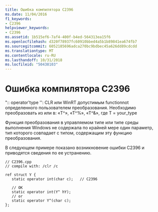 ```yaml
---
title: Ошибка компилятора C2396
ms.date: 11/04/2016
f1_keywords:
- C2396
helpviewer_keywords:
- C2396
ms.assetid: 1b515ef6-7af4-400f-b4ed-564313ea15f6
ms.openlocfilehash: d320f78937fc60910bbed4a5b1b89841ea674fb7
ms.sourcegitcommit: 6052185696adca270bc9bdbec45a626dd89cdcdd
ms.translationtype: MT
ms.contentlocale: ru-RU
ms.lasthandoff: 10/31/2018
ms.locfileid: "50438103"
---
```

# <a name="compiler-error-c2396"></a>Ошибка компилятора C2396

":: operator'type '': CLR или WinRT допустимым functionnot определенного пользователем преобразования. Необходимо преобразовать из или в: «T^», «T^%», «T^&», где T = your_type

Функция преобразования в управляемом типе или типе среды выполнения Windows не содержала по крайней мере один параметр, тип которого совпадает с типом, содержащим эту функцию преобразования.

В следующем примере показано возникновение ошибки C2396 и приводятся сведения по ее устранению.

```
// C2396.cpp
// compile with: /clr /c

ref struct Y {
   static operator int(char c);   // C2396

   // OK
   static operator int(Y^ hY);
   // or
   static operator Y^(char c);
};
```
